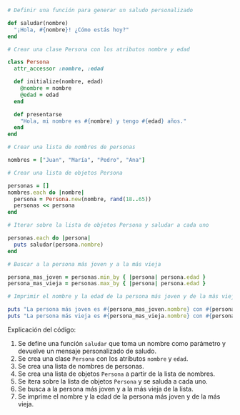 ```ruby
# Definir una función para generar un saludo personalizado

def saludar(nombre)
  "¡Hola, #{nombre}! ¿Cómo estás hoy?"
end

# Crear una clase Persona con los atributos nombre y edad

class Persona
  attr_accessor :nombre, :edad

  def initialize(nombre, edad)
    @nombre = nombre
    @edad = edad
  end

  def presentarse
    "Hola, mi nombre es #{nombre} y tengo #{edad} años."
  end
end

# Crear una lista de nombres de personas

nombres = ["Juan", "María", "Pedro", "Ana"]

# Crear una lista de objetos Persona

personas = []
nombres.each do |nombre|
  persona = Persona.new(nombre, rand(18..65))
  personas << persona
end

# Iterar sobre la lista de objetos Persona y saludar a cada uno

personas.each do |persona|
  puts saludar(persona.nombre)
end

# Buscar a la persona más joven y a la más vieja

persona_mas_joven = personas.min_by { |persona| persona.edad }
persona_mas_vieja = personas.max_by { |persona| persona.edad }

# Imprimir el nombre y la edad de la persona más joven y de la más vieja

puts "La persona más joven es #{persona_mas_joven.nombre} con #{persona_mas_joven.edad} años."
puts "La persona más vieja es #{persona_mas_vieja.nombre} con #{persona_mas_vieja.edad} años."
```

Explicación del código:

1. Se define una función `saludar` que toma un nombre como parámetro y devuelve un mensaje personalizado de saludo.
2. Se crea una clase `Persona` con los atributos `nombre` y `edad`.
3. Se crea una lista de nombres de personas.
4. Se crea una lista de objetos `Persona` a partir de la lista de nombres.
5. Se itera sobre la lista de objetos `Persona` y se saluda a cada uno.
6. Se busca a la persona más joven y a la más vieja de la lista.
7. Se imprime el nombre y la edad de la persona más joven y de la más vieja.